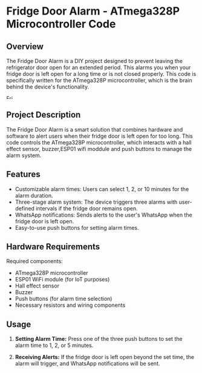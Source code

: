 # Fridge Door Alarm - ATmega328P Microcontroller Code

## Overview
The Fridge Door Alarm is a DIY project designed to prevent leaving the refrigerator door open for an extended period. This alarms you when your fridge door is left open for a long time or is not closed properly. This code is specifically written for the ATmega328P microcontroller, which is the brain behind the device's functionality.

<img src="[fridge_alarm.jpg](https://github.com/Sithminii/Fridge_door_alarm/blob/main/Prototype_Internal%20view.jpg)" alt="Fridge Door Alarm" width="20" height="10">

## Project Description
The Fridge Door Alarm is a smart solution that combines hardware and software to alert users when their fridge door is left open for too long. This code controls the ATmega328P microcontroller, which interacts with a hall effect sensor, buzzer,ESP01 wifi moddule and push buttons to manage the alarm system.

## Features
- Customizable alarm times: Users can select 1, 2, or 10 minutes for the alarm duration.
- Three-stage alarm system: The device triggers three alarms with user-defined intervals if the fridge door remains open.
- WhatsApp notifications: Sends alerts to the user's WhatsApp when the fridge door is left open. 
- Easy-to-use push buttons for setting alarm times.

## Hardware Requirements
Required components:
- ATmega328P microcontroller
- ESP01 WiFi module (for IoT purposes)
- Hall effect sensor
- Buzzer
- Push buttons (for alarm time selection)
- Necessary resistors and wiring components

## Usage
1. **Setting Alarm Time:** Press one of the three push buttons to set the alarm time to 1, 2, or 5 minutes.

2. **Receiving Alerts:** If the fridge door is left open beyond the set time, the alarm will trigger, and WhatsApp notifications will be sent.



